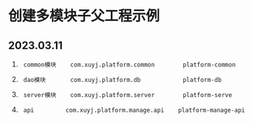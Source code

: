 # 创建多模块子父工程示例 
## 2023.03.11

1.		common模块	com.xuyj.platform.common	    platform-common
2.		dao模块	    com.xuyj.platform.db	        platform-db
3.		server模块	com.xuyj.platform.server	    platform-serve
4.		api	        com.xuyj.platform.manage.api    platform-manage-api



